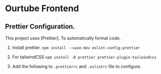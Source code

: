 # Ourtube Frontend 

## Prettier Configuration.

This project uses [Prettier]. To automatically format code.

1. Install prettier.
`npm install --save-dev eslint-config-prettier`  

2. For tailwindCSS 
`npm install -D prettier prettier-plugin-tailwindcss`
3. Add the following to `.prettierrc` and `.eslintrc` file to configure.

